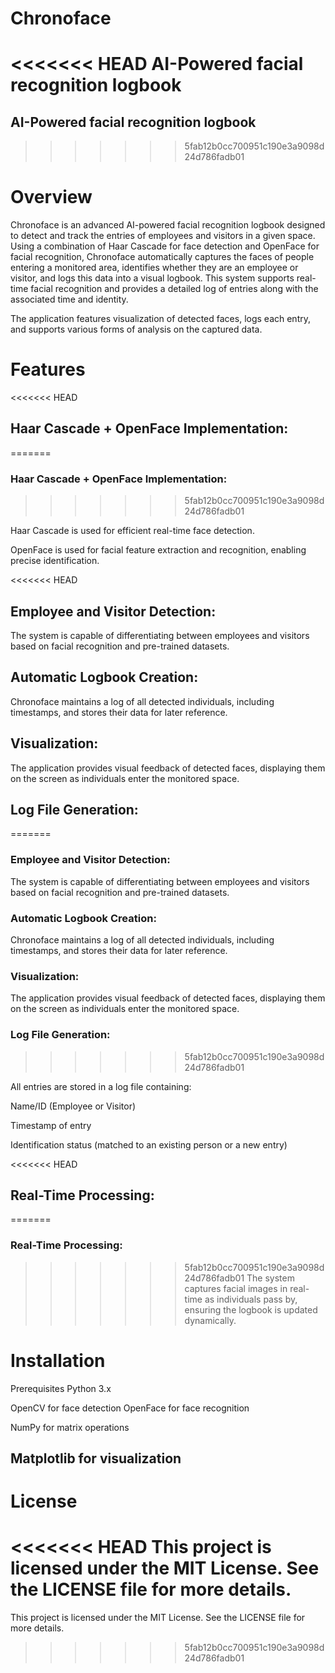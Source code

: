 # Chronoface
<<<<<<< HEAD
AI-Powered facial recognition logbook
=======
## AI-Powered facial recognition logbook
>>>>>>> 5fab12b0cc700951c190e3a9098d24d786fadb01

# Overview
Chronoface is an advanced AI-powered facial recognition logbook designed to detect and track the entries of employees and visitors in a given space. Using a combination of Haar Cascade for face detection and OpenFace for facial recognition, Chronoface automatically captures the faces of people entering a monitored area, identifies whether they are an employee or visitor, and logs this data into a visual logbook. This system supports real-time facial recognition and provides a detailed log of entries along with the associated time and identity.

The application features visualization of detected faces, logs each entry, and supports various forms of analysis on the captured data.

# Features
<<<<<<< HEAD
## Haar Cascade + OpenFace Implementation:
=======
### Haar Cascade + OpenFace Implementation:
>>>>>>> 5fab12b0cc700951c190e3a9098d24d786fadb01

Haar Cascade is used for efficient real-time face detection.

OpenFace is used for facial feature extraction and recognition, enabling precise identification.

<<<<<<< HEAD
## Employee and Visitor Detection:

The system is capable of differentiating between employees and visitors based on facial recognition and pre-trained datasets.

## Automatic Logbook Creation:

Chronoface maintains a log of all detected individuals, including timestamps, and stores their data for later reference.

## Visualization:

The application provides visual feedback of detected faces, displaying them on the screen as individuals enter the monitored space.

## Log File Generation:
=======
### Employee and Visitor Detection:

The system is capable of differentiating between employees and visitors based on facial recognition and pre-trained datasets.

### Automatic Logbook Creation:

Chronoface maintains a log of all detected individuals, including timestamps, and stores their data for later reference.

### Visualization:

The application provides visual feedback of detected faces, displaying them on the screen as individuals enter the monitored space.

### Log File Generation:
>>>>>>> 5fab12b0cc700951c190e3a9098d24d786fadb01

All entries are stored in a log file containing:

Name/ID (Employee or Visitor)

Timestamp of entry

Identification status (matched to an existing person or a new entry)

<<<<<<< HEAD
## Real-Time Processing: 
=======
### Real-Time Processing: 
>>>>>>> 5fab12b0cc700951c190e3a9098d24d786fadb01
The system captures facial images in real-time as individuals pass by, ensuring the logbook is updated dynamically.

# Installation
Prerequisites
Python 3.x

OpenCV for face detection
OpenFace for face recognition 

NumPy for matrix operations

Matplotlib for visualization
-------------------------------------------------------
# License
<<<<<<< HEAD
This project is licensed under the MIT License. See the LICENSE file for more details.
=======
This project is licensed under the MIT License. See the LICENSE file for more details.
>>>>>>> 5fab12b0cc700951c190e3a9098d24d786fadb01
